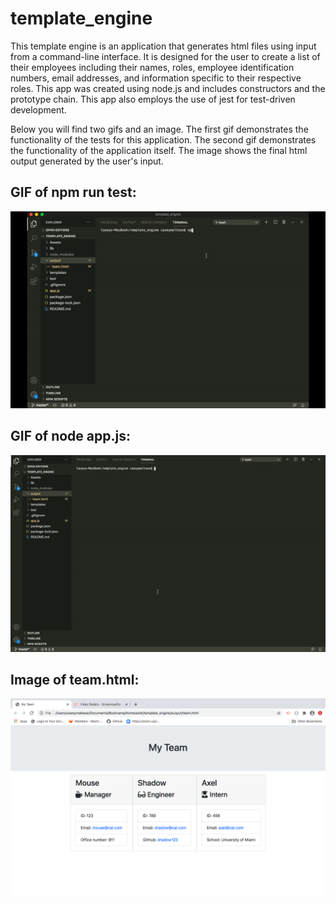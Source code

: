 # template_engine
This template engine is an application that generates html files using input from a command-line interface. It is designed for the user to create a list of their employees including their names, roles, employee identification numbers, email addresses, and information specific to their respective roles.  This app was created using node.js and includes constructors and the prototype chain.  This app also employs the use of jest for test-driven development.   

Below you will find two gifs and an image.  The first gif demonstrates the functionality of the tests for this application.  The second gif demonstrates the functionality of the application itself.  The image shows the final html output generated by the user's input.

## GIF of npm run test:   
![](./Assets/test_template_engine.gif)

## GIF of node app.js:
![](./Assets/run_template_engine.gif)

## Image of team.html:
<img src="./Assets/template_engine_html_output.png">
